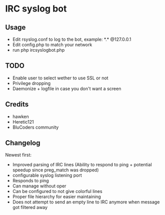 IRC syslog bot
==============

Usage
-----
* Edit rsyslog.conf to log to the bot, example: \*.\* @127.0.0.1
* Edit config.php to match your network
* run php ircsyslogbot.php

TODO
----
* Enable user to select wether to use SSL or not
* Privilege dropping
* Daemonize + logfile in case you don't want a screen

Credits
-------
* hawken
* Heretic121
* BluCoders community


Changelog
---------
Newest first:
- Improved parsing of IRC lines (Ability to respond to ping + potential speedup since preg_match was dropped)
- configurable syslog listening port
- Responds to ping
- Can manage without oper
- Can be configured to not give colorful lines
- Proper file hierarchy for easier maintaining
- Does not attempt to send an empty line to IRC anymore when message got filtered away
